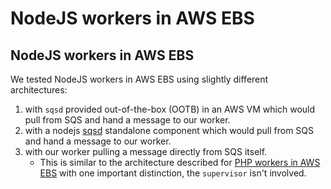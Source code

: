 # NodeJS workers in AWS EBS

## NodeJS workers in AWS EBS

We tested NodeJS workers in AWS EBS using slightly different architectures:

1. with `sqsd` provided out-of-the-box \(OOTB\) in an AWS VM which would pull from SQS and hand a message to our worker.
2. with a nodejs [sqsd](https://www.npmjs.com/package/sqsd) standalone component which would pull from SQS and hand a message to our worker.
3. with our worker pulling a message directly from SQS itself.
   * This is similar to the architecture described for [PHP workers in AWS EBS](../php-workers-in-aws-ebs.md) with one important distinction, the `supervisor` isn't involved.

